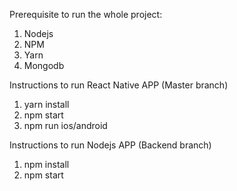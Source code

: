 Prerequisite to run the whole project:

1) Nodejs
2) NPM
3) Yarn
4) Mongodb

Instructions to run React Native APP (Master branch)

1) yarn install
2) npm start 
3) npm run ios/android

Instructions to run Nodejs APP (Backend branch)

1) npm install 
2) npm start
